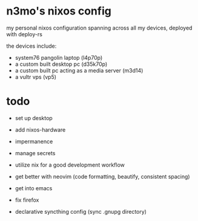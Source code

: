 # n3mo's nixos config
my personal nixos configuration spanning across all my devices, deployed with deploy-rs 

the devices include:
- system76 pangolin laptop (l4p70p)
- a custom built desktop pc (d35k70p)
- a custom built pc acting as a media server (m3d14)
- a vultr vps (vp5)

# todo 
- set up desktop

- add nixos-hardware
- impermanence
- manage secrets
- utilize nix for a good development workflow
- get better with neovim (code formatting, beautify, consistent spacing)
- get into emacs
- fix firefox
- declarative syncthing config (sync .gnupg directory)
